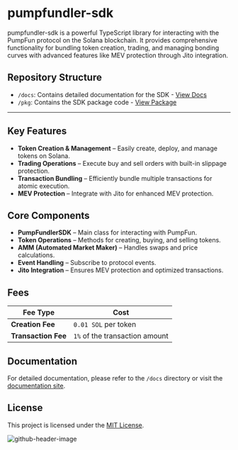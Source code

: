 # pumpfundler-sdk

pumpfundler-sdk is a powerful TypeScript library for interacting with the PumpFun protocol on the Solana blockchain. It provides comprehensive functionality for bundling token creation, trading, and managing bonding curves with advanced features like MEV protection through Jito integration.

## Repository Structure

- `/docs`: Contains detailed documentation for the SDK - [View Docs](https://pumpfundler.mintlify.app/)
- `/pkg`: Contains the SDK package code - [View Package](https://www.npmjs.com/package/pumpfundler-sdk)

---

## Key Features  

- **Token Creation & Management** – Easily create, deploy, and manage tokens on Solana.  
- **Trading Operations** – Execute buy and sell orders with built-in slippage protection.  
- **Transaction Bundling** – Efficiently bundle multiple transactions for atomic execution.  
- **MEV Protection** – Integrate with Jito for enhanced MEV protection.  

## Core Components  

- **PumpFundlerSDK** – Main class for interacting with PumpFun.  
- **Token Operations** – Methods for creating, buying, and selling tokens.  
- **AMM (Automated Market Maker)** – Handles swaps and price calculations.  
- **Event Handling** – Subscribe to protocol events.  
- **Jito Integration** – Ensures MEV protection and optimized transactions.  

## Fees  

| Fee Type         | Cost                  |
|-----------------|----------------------|
| **Creation Fee**  | `0.01 SOL` per token |
| **Transaction Fee** | `1%` of the transaction amount |

## Documentation

For detailed documentation, please refer to the `/docs` directory or visit the [documentation site](https://pumpfundler.mintlify.app/).

## License

This project is licensed under the [MIT License](LICENSE).

![github-header-image](https://github.com/user-attachments/assets/d0944308-5979-4521-a000-0a40332998f4)
